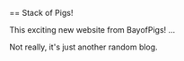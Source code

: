 == Stack of Pigs!

This exciting new website from BayofPigs!
...

Not really, it's just another random blog.
